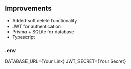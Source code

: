 ## Improvements

- Added soft delete functionality
- JWT for authentication
- Prisma + SQLite for database
- Typescript



### .env

DATABASE_URL={Your Link}
JWT_SECRET={Your Secret}

